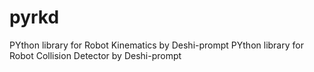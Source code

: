 # pyrkd
PYthon library for Robot Kinematics by Deshi-prompt
PYthon library for Robot Collision Detector by Deshi-prompt

